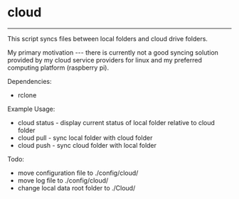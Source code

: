 # cloud
---
This script syncs files between local folders and cloud drive folders.

My primary motivation --- there is currently not a good syncing solution provided by my cloud service providers for linux and my preferred computing platform (raspberry pi).

Dependencies:
* rclone

Example Usage:
* cloud status  - display current status of local folder relative to cloud folder
* cloud pull    - sync local folder with cloud folder
* cloud push    - sync cloud folder with local folder

Todo:
* move configuration file to ./config/cloud/
* move log file to ./config/cloud/
* change local data root folder to ./Cloud/

